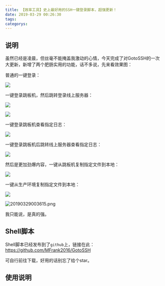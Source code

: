 ```yaml
---
title: 【效率工具】史上最好用的SSH一键登录脚本，超强更新！
date: 2019-03-29 00:26:30
tags:
categorys:
---
```


## 说明

虽然已经是凌晨，但丝毫不能掩盖我激动的心情，今天完成了对GotoSSH的一次大更新，新增了两个肥肠实用的功能，话不多说，先来看效果图：

普通的一键登录：

![](https://i.loli.net/2019/03/29/5c9cf654b339b.gif)

一键登录跳板机，然后跳转登录线上服务器：

![](https://i.loli.net/2019/03/29/5c9cf6c81ad1f.gif)

![](https://i.loli.net/2019/03/29/5c9cf6ee38d18.gif)

一键登录跳板机查看指定日志：

![](https://i.loli.net/2019/03/29/5c9cf72b7b707.gif)

一键登录跳板机后跳转线上服务器查看指定日志：

![](https://i.loli.net/2019/03/29/5c9cf76aad6ac.gif)

然后是更加劲爆内容，一键从跳板机复制指定文件到本地：

![](https://i.loli.net/2019/03/29/5c9cf782c0db4.gif)

一键从生产环境复制指定文件到本地：

![](https://i.loli.net/2019/03/29/5c9cf7b506db0.gif)

![20190329003615.png](https://i.loli.net/2019/03/29/5c9cf80147c31.png)

我只能说，是真的强。

## Shell脚本

Shell脚本已经发布到了`github`上，链接在此：https://github.com/MFrank2016/GotoSSH

可自行前往下载，好用的话别忘了给个star。

## 使用说明

